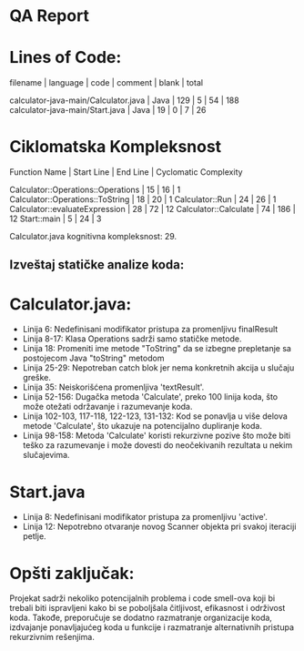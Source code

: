 # QA Report


# Lines of Code:
filename  |	language  |	code  |	comment  |	blank |	total  

calculator-java-main/Calculator.java |	Java | 129 | 5 | 54 | 188  
calculator-java-main/Start.java	| Java | 19 |	0 | 7 | 26


# Ciklomatska Kompleksnost
Function Name |	Start Line | End Line | Cyclomatic Complexity   

Calculator::Operations::Operations | 15 | 16 | 1
Calculator::Operations::ToString | 18 |	20 | 1
Calculator::Run | 24 | 26 |	1
Calculator::evaluateExpression | 28 | 72 | 12
Calculator::Calculate |	74 | 186 | 12
Start::main | 5 | 24 | 3

Calculator.java kognitivna kompleksnost: 29.


## Izveštaj statičke analize koda:

# Calculator.java: 
- Linija 6: Nedefinisani modifikator pristupa za promenljivu finalResult
- Linija 8-17: Klasa Operations sadrži samo statičke metode.
- Linija 18: Promeniti ime metode "ToString" da se izbegne prepletanje sa postojecom Java "toString" metodom
- Linija 25-29: Nepotreban catch blok jer nema konkretnih akcija u slučaju greške.
- Linija 35: Neiskorišćena promenljiva 'textResult'.
- Linija 52-156: Dugačka metoda 'Calculate', preko 100 linija koda, što može otežati održavanje i razumevanje koda.
- Linija 102-103, 117-118, 122-123, 131-132: Kod se ponavlja u više delova metode 'Calculate', što ukazuje na potencijalno dupliranje koda.
- Linija 98-158: Metoda 'Calculate' koristi rekurzivne pozive što može biti teško za razumevanje i može dovesti do neočekivanih rezultata u nekim slučajevima. 

# Start.java
- Linija 8: Nedefinisani modifikator pristupa za promenljivu 'active'.
- Linija 12: Nepotrebno otvaranje novog Scanner objekta pri svakoj iteraciji petlje.

# Opšti zaključak:
Projekat sadrži nekoliko potencijalnih problema i code smell-ova koji bi trebali biti ispravljeni kako bi se poboljšala čitljivost, efikasnost i održivost koda. Takođe, preporučuje se dodatno razmatranje organizacije koda, izdvajanje ponavljajućeg koda u funkcije i razmatranje alternativnih pristupa rekurzivnim rešenjima.

